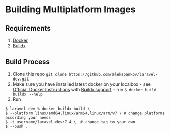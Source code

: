 Building Multiplatform Images
=============================

Requirements
------------

1. [Docker](https://docker.com)
1. [Buildx](https://docs.docker.com/build/install-buildx/)

Build Process
-------------

1. Clone this repo `git clone https://github.com/alekspankov/laravel-dev.git`
1. Make sure you have installed latest docker on your localbox - see [Official Docker Instructions](https://docs.docker.com/get-docker/) with [Buildx support](https://docs.docker.com/build/install-buildx/) - run `$ docker build buildx --help`
1. Run 
```shell
$ laravel-dev % docker buildx build \
$ --platform linux/amd64,linux/arm64,linux/arm/v7 \ # change platforms according your needs
$ -t username/laravel-dev:7.4 \  # change tag to your own
$ --push .
```

